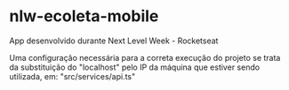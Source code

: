 # nlw-ecoleta-mobile
App desenvolvido durante  Next Level Week - Rocketseat

Uma configuração necessária para a correta execução do projeto se trata da substituição
do "localhost" pelo IP da máquina que estiver sendo utilizada, em: "src/services/api.ts"
